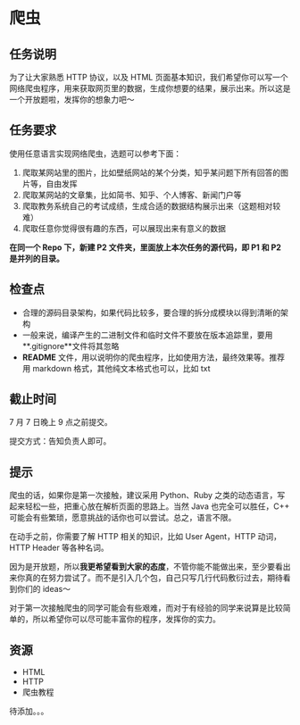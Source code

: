 # 爬虫

## 任务说明

为了让大家熟悉 HTTP 协议，以及 HTML 页面基本知识，我们希望你可以写一个网络爬虫程序，用来获取网页里的数据，生成你想要的结果，展示出来。所以这是一个开放题啦，发挥你的想象力吧～

## 任务要求

使用任意语言实现网络爬虫，选题可以参考下面：

1. 爬取某网站里的图片，比如壁纸网站的某个分类，知乎某问题下所有回答的图片等，自由发挥
2. 爬取某网站的文章集，比如简书、知乎、个人博客、新闻门户等
3. 爬取教务系统自己的考试成绩，生成合适的数据结构展示出来（这题相对较难）
4. 爬取任意你觉得很有趣的东西，可以展现出来有意义的数据

**在同一个 Repo 下，新建 P2 文件夹，里面放上本次任务的源代码，即 P1 和 P2 是并列的目录。**

## 检查点

- 合理的源码目录架构，如果代码比较多，要合理的拆分成模块以得到清晰的架构
- 一般来说，编译产生的二进制文件和临时文件不要放在版本追踪里，要用**.gitignore**文件将其忽略
- **README** 文件，用以说明你的爬虫程序，比如使用方法，最终效果等。推荐用 markdown 格式，其他纯文本格式也可以，比如 txt

## 截止时间

7 月 7 日晚上 9 点之前提交。

提交方式：告知负责人即可。

## 提示

爬虫的话，如果你是第一次接触，建议采用 Python、Ruby 之类的动态语言，写起来轻松一些，把重心放在解析页面的思路上。当然 Java 也完全可以胜任，C++ 可能会有些繁琐，愿意挑战的话你也可以尝试。总之，语言不限。

在动手之前，你需要了解 HTTP 相关的知识，比如 User Agent，HTTP 动词，HTTP Header 等各种名词。

因为是开放题，所以**我更希望看到大家的态度**，不管你能不能做出来，至少要看出来你真的在努力尝试了。而不是引入几个包，自己只写几行代码敷衍过去，期待看到你们的 ideas～

对于第一次接触爬虫的同学可能会有些艰难，而对于有经验的同学来说算是比较简单的，所以希望你可以尽可能丰富你的程序，发挥你的实力。

## 资源

- HTML
- HTTP
- 爬虫教程

待添加。。。
